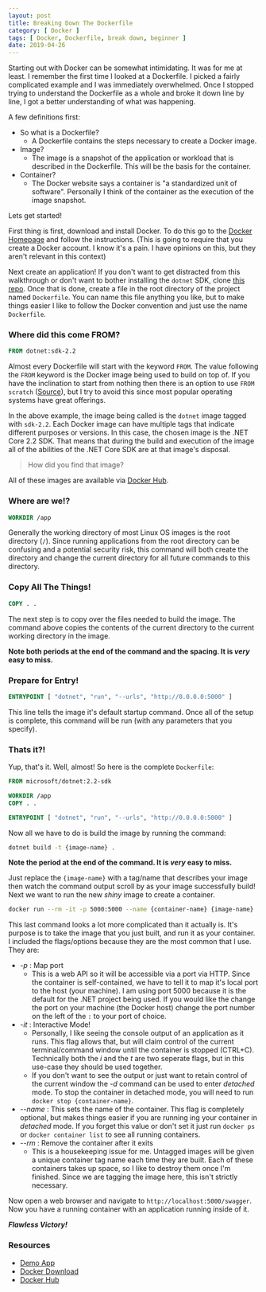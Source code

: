 ```yaml
---
layout: post
title: Breaking Down The Dockerfile
category: [ Docker ]
tags: [ Docker, Dockerfile, break down, beginner ]
date: 2019-04-26
---
```


Starting out with Docker can be somewhat intimidating. It was for me at least. I remember the first time I looked at a Dockerfile. I picked a fairly complicated example and I was immediately overwhelmed. Once I stopped trying to understand the Dockerfile as a whole and broke it down line by line, I got a better understanding of what was happening. 

A few definitions first:
  - So what is a Dockerfile?
    - A Dockerfile contains the steps necessary to create a Docker image. 
  - Image?
    - The image is a snapshot of the application or workload that is described in the Dockerfile. This will be the basis for the container.
  - Container?
    - The Docker website says a container is "a standardized unit of software". Personally I think of the container as the execution of the image snapshot. 

Lets get started!

First thing is first, download and install Docker. To do this go to the [Docker Homepage](https://docker.com) and follow the instructions. (This is going to require that you create a Docker account. I know it's a pain. I have opinions on this, but they aren't relevant in this context) 

Next create an application! If you don't want to get distracted from this walkthrough or don't want to bother installing the `dotnet` SDK, clone [this repo](https://github.com/DillonAd/simple-api). Once that is done, create a file in the root directory of the project named `Dockerfile`. You can name this file anything you like, but to make things easier I like to follow the Docker convention and just use the name `Dockerfile`.

### Where did this come FROM?

``` Dockerfile
FROM dotnet:sdk-2.2
```

Almost every Dockerfile will start with the keyword `FROM`. The value following the `FROM` keyword is the Docker image being used to build on top of. If you have the inclination to start from nothing then there is an option to use `FROM scratch` ([Source](https://docs.docker.com/develop/develop-images/baseimages/)), but I try to avoid this since most popular operating systems have great offerings.

In the above example, the image being called is the `dotnet` image tagged with `sdk-2.2`. Each Docker image can have multiple tags that indicate different purposes or versions. In this case, the chosen image is the .NET Core 2.2 SDK. That means that during the build and execution of the image all of the abilities of the .NET Core SDK are at that image's disposal. 

> How did you find that image?

All of these images are available via [Docker Hub](https://hub.docker.com).

### Where are we!?

``` Dockerfile
WORKDIR /app
```

Generally the working directory of most Linux OS images is the root directory (`/`). Since running applications from the root directory can be confusing and a potential security risk, this command will both create the directory and change the current directory for all future commands to this directory.

### Copy All The Things!

``` Dockerfile
COPY . .
```

The next step is to copy over the files needed to build the image. The command above copies the contents of the current directory to the current working directory in the image. 

**Note both periods at the end of the command and the spacing. It is _very_ easy to miss.**

### Prepare for Entry!

``` Dockerfile
ENTRYPOINT [ "dotnet", "run", "--urls", "http://0.0.0.0:5000" ]
```

This line tells the image it's default startup command. Once all of the setup is complete, this command will be run (with any parameters that you specify). 

### Thats it?!

Yup, that's it. Well, almost! So here is the complete `Dockerfile`:

``` Dockerfile
FROM microsoft/dotnet:2.2-sdk

WORKDIR /app
COPY . .

ENTRYPOINT [ "dotnet", "run", "--urls", "http://0.0.0.0:5000" ]
```
 
Now all we have to do is build the image by running the command:

``` bash
dotnet build -t {image-name} .
```

**Note the period at the end of the command. It is _very_ easy to miss.**

Just replace the `{image-name}` with a tag/name that describes your image then watch the command output scroll by as your image successfully build! Next we want to run the new _shiny_ image to create a container.

``` bash
docker run --rm -it -p 5000:5000 --name {container-name} {image-name}
```

This last command looks a lot more complicated than it actually is. It's purpose is to take the image that you just built, and run it as your container. I included the flags/options because they are the most common that I use. They are:
  - _-p_ : Map port
    - This is a web API so it will be accessible via a port via HTTP. Since the container is self-contained, we have to tell it to map it's local port to the host (your machine). I am using port 5000 because it is the default for the .NET project being used. If you would like the change the port on your machine (the Docker host) change the port number on the left of the `:` to your port of choice.
  - _-it_ : Interactive Mode!
    - Personally, I like seeing the console output of an application as it runs. This flag allows that, but will claim control of the current terminal/command window until the container is stopped (CTRL+C). Technically both the _i_ and the _t_ are two seperate flags, but in this use-case they should be used together. 
    - If you don't want to see the output or just want to retain control of the current window the _-d_ command can be used to enter _detached_ mode. To stop the container in detached mode, you will need to run `docker stop {container-name}`.
  - _--name_ : This sets the name of the container. This flag is completely optional, but makes things easier if you are running ing your container in _detached_ mode. If you forget this value or don't set it just run `docker ps` or `docker container list` to see all running containers.
  - _--rm_ : Remove the container after it exits
    - This is a housekeeping issue for me. Untagged images will be given a unique container tag name each time they are built. Each of these containers takes up space, so I like to destroy them once I'm finished. Since we are tagging the image here, this isn't strictly necessary.

Now open a web browser and navigate to `http://localhost:5000/swagger`. Now you have a running container with an application running inside of it.

**_Flawless Victory!_**

### Resources

 - [Demo App](https://github.com/DillonAd/simple-api)
 - [Docker Download](https://www.docker.com/products/docker-desktop)
 - [Docker Hub](https://hub.docker.com)